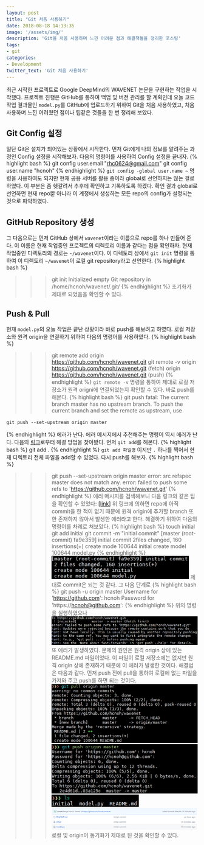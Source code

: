 ```yaml
---
layout: post
title: "Git 처음 사용하기"
date: 2018-08-18 14:13:35
image: '/assets/img/'
description: 'Git을 처음 사용하며 느낀 어려운 점과 해결책들을 정리한 포스팅'
tags:
- git
categories:
- Development
twitter_text: 'Git 처음 사용하기'
---
```


최근 시작한 프로젝트로 Google DeepMind의 WAVENET 논문을 구현하는 작업을 시작했다. 프로젝트 진행은 GitHub를 통하여 백업 및 버전 관리를 할 계획인데 오늘 코드 작업 결과물인 `model.py`를 GitHub에 업로드하기 위하여 Git을 처음 사용하였고, 처음 사용하며 느낀 어려웠던 점이나 팁같은 것들을 한 번 정리해 보았다.

## Git Config 설정

일단 Git은 설치가 되어있는 상황에서 시작한다. 먼저 Git에게 나의 정보를 알려주는 과정인 Config 설정을 시작해보자. 다음의 명령어를 사용하여 Config 설정을 끝내자.
{% highlight bash %}
git config user.email "rhc0624@gmail.com"
git config user.name "hcnoh"
{% endhighlight %}
`git config -global user.name ~` 명령을 사용하여도 되지만 현재 공용 서버를 활용 중이라 global로 선언하지는 않는 걸로 하였다. 이 부분은 좀 헷갈려서 추후에 확인하고 기록하도록 하겠다.
확인 결과 global로 선언하면 현재 repo뿐 아니라 이 계정에서 생성하는 모든 repo의 config가 설정되는 것으로 파악하였다.

## GitHub Repository 생성

그 다음으로는 먼저 GitHub 상에서 `wavenet`이라는 이름으로 repo를 하나 만들어 준다. 이 이름은 현재 작업중인 프로젝트의 디렉토리 이름과 같다는 점을 확인하자.
현재 작업중인 디렉토리의 경로는 `~/wavenet`이다. 이 디렉토리 상에서 `git init` 명령을 통하여 이 디렉토리 `~/wavenet`이 로컬 git repository라고 선언한다.
{% highlight bash %}
>>> git init
Initialized empty Git repository in /home/hcnoh/wavenet/.git/
{% endhighlight %}
초기화가 제대로 되었음을 확인할 수 있다.

## Push & Pull

현재 `model.py`의 오늘 작업은 끝난 상황이라 바로 push를 해보려고 하였다. 로컬 저장소와 원격 origin을 연결하기 위하여 다음의 명령어를 사용하였다.
{% highlight bash %}
>>> git remote add origin https://github.com/hcnoh/wavenet.git
>>> git remote -v
origin  https://github.com/hcnoh/wavenet.git (fetch)
origin  https://github.com/hcnoh/wavenet.git (push)
{% endhighlight %}
`git remote -v` 명령을 통하여 제대로 로컬 저장소가 원격 origni에 연결되었는지 확인할 수 있다.
바로 push를 해본다.
{% highlight bash %}
>>> git push
fatal: The current branch master has no upstream branch.
To push the current branch and set the remote as upstream, use

    git push --set-upstream origin master
{% endhighlight %}
에러가 난다. 에러 메시지에서 추천해주는 명령어 역시 에러가 난다. 다음의 [링크](http://www.talkdev.net/git-%EA%B0%84%EB%8B%A8%ED%95%9C-%EC%82%AC%EC%9A%A9%EB%B2%95/)로부터 해결 방법을 찾아봤다.
먼저 `git add`를 해본다.
{% highlight bash %}
git add .
{% endhighlight %}
`git add 파일명` 이지만 `.` 하나를 찍어서 현재 디렉토리 전체 파일을 add할 수 있었다. 다시 push를 해보자.
{% highlight bash %}
>>> git push --set-upstream origin master
error: src refspec master does not match any.
error: failed to push some refs to 'https://github.com/hcnoh/wavenet.git'
{% endhighlight %}
에러 메시지를 검색해보니 다음 링크와 같은 팁을 확인할 수 있었다: [[link]](http://yjoo00.tistory.com/111)
위 링크에 의하면 repo에 아직 commit을 한 적이 없기 때문에 원격 origin에 추가할 branch 또한 존재하지 않아서 발생한 에러라고 한다. 해결하기 위하여 다음의 명령어를 차례로 쳐보았다.
{% highlight bash %}
>>> touch initial
>>> git add initial
>>> git commit -m "initial commit"
[master (root-commit) fa9e359] initial commit
2files changed, 160 insertions(+)
create mode 100644 initial
create model 100644 model.py
{% endhighlight %}
![image](/assets/img/2018-08-18-git-first-time/05.png)
제대로 commit은 되는 것 같다. 그 다음 단계로
{% highlight bash %}
git push -u origin master
Username for 'https://github.com': hcnoh
Password for 'https://hcnoh@github.com':
{% endhighlight %}
위의 명령을 실행하였으나
![image](/assets/img/2018-08-18-git-first-time/07.png)
또 에러가 발생하였다. 문제의 원인은 원격 origin 상에 있는 README.md 파일이었다. 이 파일이 로컬 저장소에는 없지만 원격 origin 상에 존재하기 때문에 이 에러가 발생한 것이다. 해결법은 다음과 같다. 먼저 push 전에 pull을 통하여 로컬에 없는 파일을 가져와 주고 push를 하면 되는 것이다.
![image](/assets/img/2018-08-18-git-first-time/08.png)
![image](/assets/img/2018-08-18-git-first-time/09.png)
![image](/assets/img/2018-08-18-git-first-time/10.png)
![image](/assets/img/2018-08-18-git-first-time/11.png)
로컬 및 origin이 동기화가 제대로 된 것을 확인할 수 있다.

